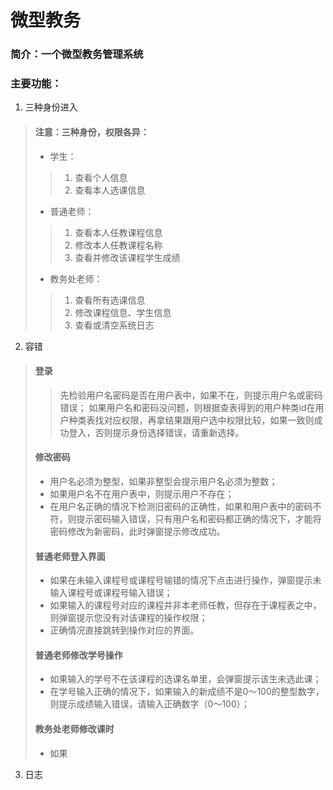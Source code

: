 # 微型教务
### 简介：一个微型教务管理系统
### 主要功能：
1. 三种身份进入
>#### 注意：三种身份，权限各异：
>* 学生：
>>1. 查看个人信息
>>2. 查看本人选课信息
>* 普通老师：
>>1. 查看本人任教课程信息
>>2. 修改本人任教课程名称
>>3. 查看并修改该课程学生成绩
>* 教务处老师：
>>1. 查看所有选课信息
>>2. 修改课程信息、学生信息
>>3. 查看或清空系统日志
2. 容错
>#### 登录
>> 先检验用户名密码是否在用户表中，如果不在，则提示用户名或密码错误；
>> 如果用户名和密码没问题，则根据查表得到的用户种类id在用户种类表找对应权限，再拿结果跟用户选中权限比较，如果一致则成功登入，否则提示身份选择错误，请重新选择。
>#### 修改密码
>* 用户名必须为整型，如果非整型会提示用户名必须为整数；
>* 如果用户名不在用户表中，则提示用户不存在；
>* 在用户名正确的情况下检测旧密码的正确性，如果和用户表中的密码不符，则提示密码输入错误，只有用户名和密码都正确的情况下，才能将密码修改为新密码，此时弹窗提示修改成功。
>#### 普通老师登入界面
>* 如果在未输入课程号或课程号输错的情况下点击进行操作，弹窗提示未输入课程号或课程号输入错误；
>* 如果输入的课程号对应的课程并非本老师任教，但存在于课程表之中，则弹窗提示您没有对该课程的操作权限；
>* 正确情况直接跳转到操作对应的界面。
>#### 普通老师修改学号操作
>* 如果输入的学号不在该课程的选课名单里，会弹窗提示该生未选此课；
>* 在学号输入正确的情况下，如果输入的新成绩不是0～100的整型数字，则提示成绩输入错误，请输入正确数字（0～100）；
>#### 教务处老师修改课时
>* 如果
3. 日志
